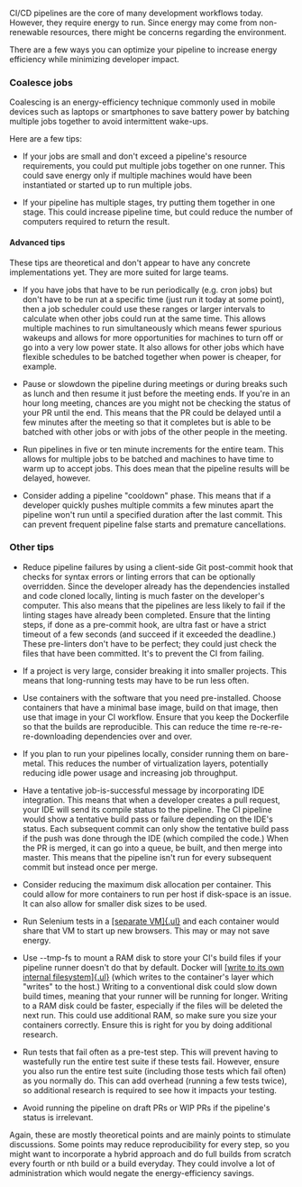 CI/CD pipelines are the core of many development workflows today. However, they require energy to run. Since energy may come from non-renewable resources, there might be concerns regarding the environment.

There are a few ways you can optimize your pipeline to increase energy efficiency while minimizing developer impact.

### Coalesce jobs

Coalescing is an energy-efficiency technique commonly used in mobile devices such as laptops or smartphones to save battery power by batching multiple jobs together to avoid intermittent wake-ups.

Here are a few tips:

-   If your jobs are small and don't exceed a pipeline's resource requirements, you could ‌put multiple jobs together on one runner. This could save energy only if multiple machines would have been instantiated or started up to run multiple jobs.

-   If your pipeline has multiple stages, try putting them together in one stage. This could increase pipeline time, but could reduce the number of computers required to return the result.

#### Advanced tips

These tips are theoretical and don't appear to have any concrete implementations yet. They are more suited for large teams.

-   If you have jobs that have to be run periodically (e.g. cron jobs) but don't have to be run at a specific time (just run it today at some point), then a job scheduler could use these ranges or larger intervals to calculate when other jobs could run at the same time. This allows multiple machines to run simultaneously which means fewer spurious wakeups and allows for more opportunities for machines to turn off or go into a very low power state. It also allows for other jobs which have flexible schedules to be batched together when power is cheaper, for example.

-   Pause or slowdown the pipeline during meetings or during breaks such as lunch and then resume it just before the meeting ends. If you're in an hour long meeting, chances are you might not be checking the status of your PR until the end. This means that the PR could be delayed until a few minutes after the meeting so that it completes but is able to be batched with other jobs or with jobs of the other people in the meeting.

-   Run pipelines in five or ten minute increments for the entire team. This allows for multiple jobs to be batched and machines to have time to warm up to accept jobs. This does mean that the pipeline results will be delayed, however.

-   Consider adding a pipeline "cooldown" phase. This means that if a developer quickly pushes multiple commits a few minutes apart the pipeline won't run until a specified duration after the last commit. This can prevent frequent pipeline false starts and premature cancellations.

### Other tips

-   Reduce pipeline failures by using a client-side Git post-commit hook that checks for syntax errors or linting errors that can be optionally overridden. Since the developer already has the dependencies installed and code cloned locally, linting is much faster on the developer's computer. This also means that the pipelines are less likely to fail if the linting stages have already been completed. Ensure that the linting steps, if done as a pre-commit hook, are ultra fast or have a strict timeout of a few seconds (and succeed if it exceeded the deadline.) These pre-linters don't have to be perfect; they could just check the files that have been committed. It's to prevent the CI from failing.

-   If a project is very large, consider breaking it into smaller projects. This means that long-running tests may have to be run less often.

-   Use containers with the software that you need pre-installed. Choose containers that have a minimal base image, build on that image, then use that image in your CI workflow. Ensure that you keep the Dockerfile so that the builds are reproducible. This can reduce the time re-re-re-re-downloading dependencies over and over.

-   If you plan to run your pipelines locally, consider running them on bare-metal. This reduces the number of virtualization layers, potentially reducing idle power usage and increasing job throughput.

-   Have a tentative job-is-successful message by incorporating IDE integration. This means that when a developer creates a pull request, your IDE will send its compile status to the pipeline. The CI pipeline would show a tentative build pass or failure depending on the IDE's status. Each subsequent commit can only show the tentative build pass if the push was done through the IDE (which compiled the code.) When the PR is merged, it can go into a queue, be built, and then merge into master. This means that the pipeline isn't run for every subsequent commit but instead once per merge.

-   Consider reducing the maximum disk allocation per container. This could allow for more containers to run per host if disk-space is an issue. It can also allow for smaller disk sizes to be used.

-   Run Selenium tests in a [[separate VM]{.ul}](https://www.selenium.dev/documentation/en/remote_webdriver/remote_webdriver_server/) and each container would share that VM to start up new browsers. This may or may not save energy.

-   Use \--tmp-fs to mount a RAM disk to store your CI's build files if your pipeline runner doesn't do that by default. Docker will [[write to its own internal filesystem]{.ul}](https://stackoverflow.com/questions/35313763/are-docker-artifacts-when-running-a-container-stored-in-host-fs-or-memory) (which writes to the container's layer which "writes" to the host.) Writing to a conventional disk could slow down build times, meaning that your runner will be running for longer. Writing to a RAM disk could be faster, especially if the files will be deleted the next run. This could use additional RAM, so make sure you size your containers correctly. Ensure this is right for you by doing additional research.

-   Run tests that fail often as a pre-test step. This will prevent having to wastefully run the entire test suite if these tests fail. However, ensure you also run the entire test suite (including those tests which fail often) as you normally do. This can add overhead (running a few tests twice), so additional research is required to see how it impacts your testing.

-   Avoid running the pipeline on draft PRs or WIP PRs if the pipeline's status is irrelevant.

Again, these are mostly theoretical points and are mainly points to stimulate discussions. Some points may reduce reproducibility for every step, so you might want to incorporate a hybrid approach and do full builds from scratch every fourth or nth build or a build everyday. They could involve a lot of administration which would negate the energy-efficiency savings.
